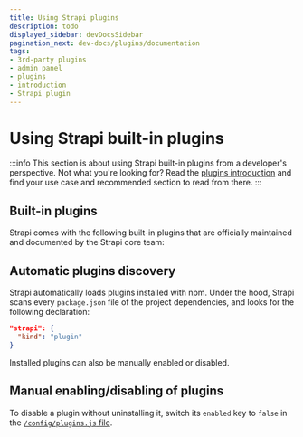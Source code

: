 ```yaml
---
title: Using Strapi plugins
description: todo
displayed_sidebar: devDocsSidebar
pagination_next: dev-docs/plugins/documentation
tags:
- 3rd-party plugins 
- admin panel
- plugins 
- introduction
- Strapi plugin
---
```


# Using Strapi built-in plugins

:::info
This section is about using Strapi built-in plugins from a developer's perspective. Not what you're looking for? Read the [plugins introduction](/dev-docs/plugins) and find your use case and recommended section to read from there.
:::

## Built-in plugins

Strapi comes with the following built-in plugins that are officially maintained and documented by the Strapi core team:

<CustomDocCardsWrapper>
<CustomDocCard emoji="ℹ️" title="Documentation" description="The Documentation plugin is useful to document the available endpoints once you created an API." link="/dev-docs/plugins/documentation" />
<CustomDocCard emoji="✉️" title="Email" description="The Email plugin enables applications to send emails from a server or an external provider." link="/dev-docs/plugins/email"/>
<CustomDocCard title="GraphQL" description="The GraphQL plugin adds a GraphQL endpoint to fetch and mutate your content." link="/dev-docs/plugins/graphql"/>
<CustomDocCard emoji="🌍" title="Internationalization (i18n)" description="The i18n plugin allows creating, managing and distributing localized content in different languages." link="/dev-docs/plugins/i18n"/>
<CustomDocCard emoji="👀" title="Sentry" description="The Sentry plugin enables you to track errors in a Strapi application using Sentry." link="/dev-docs/plugins/sentry"/>
<CustomDocCard emoji="⬆️" title="Upload" description="The Upload plugin powers the Media Library found in the admin panel and allows versatile file uploads." link="/dev-docs/plugins/upload"/>
<CustomDocCard emoji="👥" title="Users & Permissions (U&P)" description="The U&P plugin offers JWT-based authentication and ACL strategies for API protection and user permissions." link="/dev-docs/plugins/users-permissions"/>
</CustomDocCardsWrapper>

## Automatic plugins discovery

Strapi automatically loads plugins installed with npm. Under the hood, Strapi scans every `package.json` file of the project dependencies, and looks for the following declaration:

```json
"strapi": {
  "kind": "plugin"
}
```

Installed plugins can also be manually enabled or disabled.

## Manual enabling/disabling of plugins

To disable a plugin without uninstalling it, switch its `enabled` key to `false` in the [`/config/plugins.js` file](/dev-docs/configurations/plugins).
